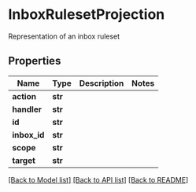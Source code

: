 # InboxRulesetProjection

Representation of an inbox ruleset
## Properties
Name | Type | Description | Notes
------------ | ------------- | ------------- | -------------
**action** | **str** |  | 
**handler** | **str** |  | 
**id** | **str** |  | 
**inbox_id** | **str** |  | 
**scope** | **str** |  | 
**target** | **str** |  | 

[[Back to Model list]](../README#documentation-for-models) [[Back to API list]](../README#documentation-for-api-endpoints) [[Back to README]](../README)



